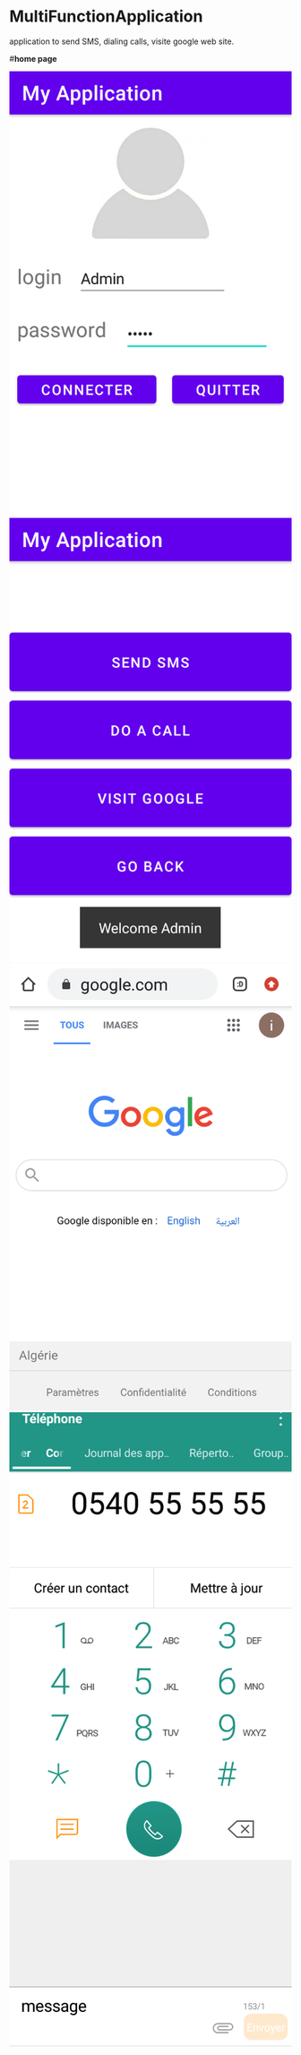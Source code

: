 # MultiFunctionApplication
application to send SMS, dialing calls, visite google web site.

#__home page__

  ![home page](https://github.com/ibtissembdh/MultiFunctionApplication/blob/main/images/1.png) 
  ![second page](https://github.com/ibtissembdh/MultiFunctionApplication/blob/main/images/2.png)
  ![google page](https://github.com/ibtissembdh/MultiFunctionApplication/blob/main/images/3.png)
  ![call page](https://github.com/ibtissembdh/MultiFunctionApplication/blob/main/images/4.png)
  ![SMS page](https://github.com/ibtissembdh/MultiFunctionApplication/blob/main/images/5.png)
  
